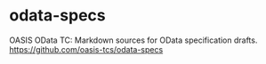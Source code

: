 # odata-specs
OASIS OData TC: Markdown sources for OData specification drafts. https://github.com/oasis-tcs/odata-specs
